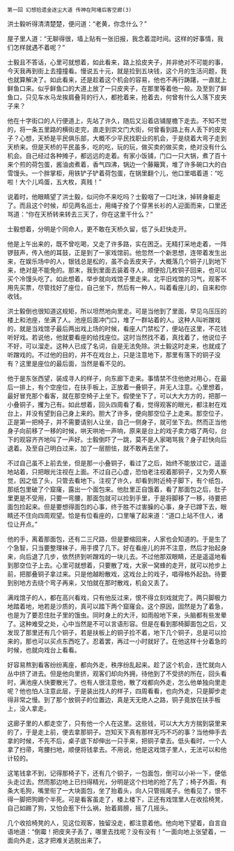     第一回 幻想拾遗金逐尘大道 传神在阿堵后客空廊(3) 

   洪士毅听得清清楚楚，便问道：“老黄，你念什么？”

   屋子里人道：“无聊得很，墙上贴有一张旧报，我念着混时间。这样的好事情，我们怎样就遇不着呢？”

   士毅且不答话，心里可就想着，如此看来，路上拾皮夹子，并非绝对不可能的事，今天我再到街上去撞撞看。慢说五十元，就是捡到五块钱，这个月的生活问题，我也就算解决了。如此看来，还是趁着这个机会的容易，他也不再行踌躇，一直就上鲜鱼口来。似乎鲜鱼口的大道上放了一只皮夹子，在那里等着他一般。及至到了鲜鱼口，只见车水马龙挨肩叠背的行人，都抢着来，抢着去，何曾有什么人落下皮夹子来？

   他在十字街口的人行便道上，先站了许久，随后又沿着店铺屋檐下走去。不知不觉的，将一条五里路的横街走完，直走到崇文门大街，何曾看到路上有人丢下的皮夹子？心想，天桥是平民俱乐部，大概不少平民找职业的机会，于是绕着大弯子走到天桥来。但是天桥的平民虽多，吃的吃，玩的玩，做买卖的做买卖，绝对没有什么机会。自己经过各种摊子，都远远的走着。有家小饭铺，门口一只大锅，煮了百十来个煎的荷包蛋，酱油卤煮着，香气四沸，锅边一个藤簸箕，堆了许多碗口大的白雪馒头。一个胖掌柜，用铁铲子铲着荷包蛋，在锅里翻个儿，他口里唱着道：“吃啦！大个儿鸡蛋，五大枚，真贱！”

   说着时，他眼睛望了洪士毅，似问你不来吃吗？士毅咽了一口吐沫，掉转身躯走了。而且这个时候，却见两名巡士，用绳子拴了个穿黑长衫的人迎面而来，口里还骂道：“你在天桥转来转去三天了，你在这里干什么？”

   士毅想着，分明是个同命人，更不敢在天桥久留，低了头赶快走开。

   他是上午出来的，既不曾吃喝，又走了许多路，实在困乏。无精打采地走着，一阵锣鼓声，传入他的耳鼓，正是到了一家戏馆前。他忽然一个新思想，连带着发生出来，在娱乐场中的人，银钱总是松的，虽不会丢皮夹子，大概落几个铜子儿到地下来，绝对是不能免的。那末，我到里面去装着寻人，顺便拾几枚铜子回来，也可以买个冷馒头吃了。如此想着，举步就向戏馆子里走来。北平旧戏馆的习气，观客不用先买票，尽管找好了座位，自己坐下，然后有一种人，叫着看座儿的，自来和你收钱。

   洪士毅倒也很知道这规矩，所以坦然地向里走。可是当他到了里面，早见乌压压的楼上和池座，坐满了人。池座后面冲门口，堆了一群站着的人。这种人叫听蹭戏的，就是当戏馆子最后两出戏上场的时候，看座人门禁松了，便站在这里，不花钱听好戏。若说他，他就要看座的给找座位。这时当然找不着，真找着了，他说位子不好，可以溜走。这种人已成了名词，自是无法免除。洪士毅这时走来，也就成了听蹭戏的。不过他的目的，并不在戏台上，只是注意地下，那里有落下的铜子没有？这里是座位的最后面，当然是看不见的。

   他于是东张西望，装成寻人的样子，向东廊下走来。事情禁不住他绝对用心，在最后一排上，有个空座位，在扶手板上，正放着一叠铜子，并无人注意。心里想着，最好冒充那个看客，就在那空椅子上坐下。假使坐下了，可以大大方方的，把那一小叠铜子，攫为己有。如此想着，回头四周看了看，觉得观客的眼光，都注射在戏台上，并没有望到自己身上来的。胆大了许多，便向那空位子上走来。那空位子，正是第一把椅子，并不需要请别人让坐，自己一侧身子，就可坐下去。然而正当他身子向前移了一移的时候，哄天哄地一声响，原来是台上的戏子卖力唱了两句，台下的观容齐齐地叫了一声好。士毅倒吓了一跳，莫不是人家喝骂我？身子赶快向后退着。及至自己明白过来，加了一层胆怯，就不敢再去坐了。

   不过自己虽不上前去坐，但是那一小叠铜子，看过了之后，始终不能放过它，遥遥地站着，只把眼光注视在上面。不过自己心虚，恐怕老注视着那铜子，又为旁人察觉，因之低了头，只管去看地下。注视了许久，却看到附近椅子脚下，有个纸包，那纸包里破了个窟窿，露出一个面包来。他肚里正自饿着，看了那面包之后，肚子里更是不受用，只要一弯腰，那面包就可以捡到手里，于是将脚移了一移，待要把面包捡起来。但是要想得面包的心事，终于胜不过害臊的心事，身子已蹲下去，眼睛还不住向四周观望。恰是有位看座的，口里嚷了起来道：“道口上站不住人，诸位让开点。”

   他的手，离着那面包，还有二三尺路，但是要缩回来，人家也会知道的。于是生了个急智，只当要整理袜子，用手摸了几下。好在看座儿的并不注意，然后才抬起身来，向后退了几步，依然挤到听蹭戏的一块儿去。不过他那双眼睛，还是遥遥地看到那空位子上去。心里可就想着，只要散了戏，大家一窝蜂的走开，就可以抢步上前，把那叠铜子拿过来。只是他越盼散戏，这戏台上的戏子，唱得格外起劲。待要到别地方去绕个弯子再来，又怕就在那时散戏，机会又丢了。

   满戏馆子的人，都在高兴看戏，只有他反过来，恨不得立刻戏就完了。两只脚极力地踏着地，地若是沙质的，真可以踏下两个窟窿会。这个原因，固然是为了着急，也是为了要忍住肚子里的饿虫。同时身上的大汗，如雨般地下来，头脑都有些发晕了。这种难受之处，心中当然是不可以言语形容。但是在看到那椅脚面包之后，又发现了那里还有几个铜子，若是扶板上的铜子捡不着，地下几个铜子，总是可以捡来的，那也可以买点东西吃了。忍着罢，再过一小时就好了。在他这样十分着急的时候，也就向戏台上看看。

   好容易熬到看客纷纷离座，都向外走，秩序纷乱起来。趁了这个机会，连忙就向人丛中挤了进去。但是他向里挤，观客们却向外拥，待他到了不受挤的所在，回头看时，满池座人快要散光了。也有人很注意他，散了戏都向外走，怎么他单独向里走呢？他也怕人注意此层，于是装出找人的样子，四周看看，也向外走，只是脚步走得非常之慢。到了那个放铜子的位置边，真是天无绝人之路，铜子竟放在扶手板上，没人拿走。

   这廊子里的人都走空了，只有他一个人在这里。这些钱，可以大大方方揣到袋里来的了，于是走上前，便去拿那铜子。岂知天下真有那样无巧不巧的事？当他伸手去拿的时候，不先不后，桌子底下却伸出一只手来，把铜子拿去。低头看时，一个人拿了扫帚，弯腰扫地，顺便将钱拿去。不用说，他是这戏馆子里人，无法可以和他计较的。

   这笔钱拿不到，记得那椅子下，还有几个铜子，一包面包，倒可以小补一下，便低头走过去。然而那边地上已扫得精光，分明是这个扫地的抢了先了；椅子外面，有条大毛狗，嘴里衔了一大块面包，坐了抬着头，向人只管摇尾子。他看见了，恨不得一脚把狗踢个半死。可是看客虽走了，楼上楼下，正还有戏馆里人在收拾椅凳，自己如踢了狗，又怕会惹下什么祸，抬着肩膀，摇了几摇头。

   几个收拾椅凳的人，见这位观客，独留没走，都注意着他。他向地下望着，自言自语地道：“倒霉！把皮夹子丢了，哪里去找呢？没有没有！”一面向地上张望着，一面向外走，这才把难关逃脱出来了。

